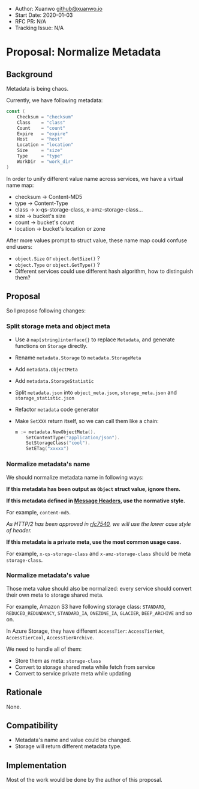 - Author: Xuanwo <github@xuanwo.io>
- Start Date: 2020-01-03
- RFC PR: N/A
- Tracking Issue: N/A

# Proposal: Normalize Metadata

## Background

Metadata is being chaos.

Currently, we have following metadata:

```go
const (
	Checksum = "checksum"
	Class    = "class"
	Count    = "count"
	Expire   = "expire"
	Host     = "host"
	Location = "location"
	Size     = "size"
	Type     = "type"
	WorkDir  = "work_dir"
)
```

In order to unify different value name across services, we have a virtual name map:

- checksum -> Content-MD5
- type -> Content-Type
- class -> x-qs-storage-class, x-amz-storage-class...
- size -> bucket's size
- count -> bucket's count
- location -> bucket's location or zone

After more values prompt to struct value, these name map could confuse end users:

- `object.Size` or `object.GetSize()` ?
- `object.Type` or `object.GetType()` ?
- Different services could use different hash algorithm, how to distinguish them?

## Proposal

So I propose following changes:

### Split storage meta and object meta

- Use a `map[string]interface{}` to replace `Metadata`, and generate functions on `Storage` directly.
- Rename `metadata.Storage` to `metadata.StorageMeta`
- Add `metadata.ObjectMeta`
- Add `metadata.StorageStatistic`
- Split `metadata.json` into `object_meta.json`, `storage_meta.json` and `storage_statistic.json`
- Refactor `metadata` code generator
- Make `SetXXX` return itself, so we can call them like a chain:

    ```go
    m := metadata.NewObjectMeta().
        SetContentType("application/json").
        SetStorageClass("cool").
        SetETag("xxxxx")
    ```

### Normalize metadata's name

We should normalize metadata name in following ways:

**If this metadata has been output as `Object` struct value, ignore them.**

**If this metadata defined in [Message Headers](https://www.iana.org/assignments/message-headers/message-headers.xhtml), use the normative style.**

For example, `content-md5`. 

*As HTTP/2 has been approved in [rfc7540](https://tools.ietf.org/html/rfc7540), we will use the lower case style of header.*

**If this metadata is a private meta, use the most common usage case.**

For example, `x-qs-storage-class` and `x-amz-storage-class` should be meta `storage-class`.

### Normalize metadata's value

Those meta value should also be normalized: every service should convert their own meta to storage shared meta.

For example, Amazon S3 have following storage class: `STANDARD`, `REDUCED_REDUNDANCY`, `STANDARD_IA`, `ONEZONE_IA`, `GLACIER`, `DEEP_ARCHIVE` and so on.

In Azure Storage, they have different `AccessTier`: `AccessTierHot`, `AccessTierCool`, `AccessTierArchive`. 

We need to handle all of them: 

- Store them as meta: `storage-class`
- Convert to storage shared meta while fetch from service
- Convert to service private meta while updating

## Rationale

None.

## Compatibility

- Metadata's name and value could be changed.
- Storage will return different metadata type.

## Implementation

Most of the work would be done by the author of this proposal.
